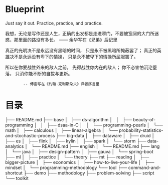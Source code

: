 # Blueprint

Just say it out.
Practice, practice, and practice.

我想，无论是写作还是人生，正确的出发都是走进窄门，不要被宽阔的大门所迷惑，那里面的路没有多长。 —— 余华写在《兄弟》后记里

真正的光明决不是永远没有黑暗的时间，
只是永不被黑暗所掩蔽罢了；
真正的英雄决不是永远没有卑下的情操，
只是永不被卑下的情操所屈服罢了。

所以在你要战胜外来的敌人之前，
先得战胜你内在的敌人；
你不必害怕沉沦堕落，
只消你能不断的自拔与更新。

			-- 傅雷写在《约翰·克利斯朵夫》译者序言里


# 目录

├── README.md
├── base
│   ├── ds-algorithm
│   │   ├── beauty-of-programming
│   │   ├── dsaa-in-C
│   │   └── programming-pearls
│   └── math
│       ├── calculous
│       ├── linear-algebra
│       └── probability-statistics-and-stochastic-process
├── big-data
│   ├── dataware
│   ├── druid
│   ├── es
│   ├── flink
│   ├── kylin
│   ├── spark
│   └── storm
├── data-analytics
│   └── README.md
├── english
│   └── README.md
├── lang
│   └── java
│       ├── design-pattern
│       ├── gauva
│       └── spring-boot
├── ml
│   ├── practice
│   └── theory
├── mt
├── reading
│   ├── bigger-picture
│   ├── economics
│   ├── how-to-live-your-life
│   ├── mindset
│   └── programming-methodology
└── tool
    ├── command-and-shortcut
    ├── demo
    ├── methodology
    ├── problem-solving
    ├── script
    └── toolkit

